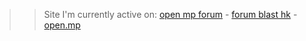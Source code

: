 

>> Site I'm currently active on: 
[open mp forum](https://forum.open.mp/) - [forum blast hk](https://sampforum.blast.hk/) - [open.mp](https://www.open.mp/ro)

